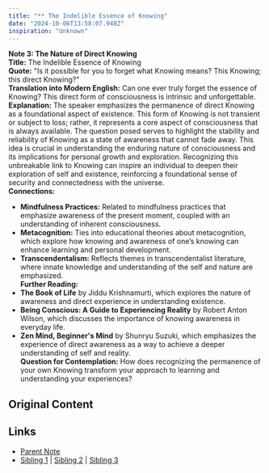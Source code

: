 ```yaml
---
title: "** The Indelible Essence of Knowing"
date: "2024-10-06T13:58:07.948Z"
inspiration: "Unknown"
---
```


  
**Note 3: The Nature of Direct Knowing**  
**Title:** The Indelible Essence of Knowing  
**Quote:** "Is it possible for you to forget what Knowing means? This Knowing; this direct Knowing?"  
**Translation into Modern English:** Can one ever truly forget the essence of Knowing? This direct form of consciousness is intrinsic and unforgettable.  
**Explanation:** The speaker emphasizes the permanence of direct Knowing as a foundational aspect of existence. This form of Knowing is not transient or subject to loss; rather, it represents a core aspect of consciousness that is always available. The question posed serves to highlight the stability and reliability of Knowing as a state of awareness that cannot fade away. This idea is crucial in understanding the enduring nature of consciousness and its implications for personal growth and exploration. Recognizing this unbreakable link to Knowing can inspire an individual to deepen their exploration of self and existence, reinforcing a foundational sense of security and connectedness with the universe.  
**Connections:**  
- **Mindfulness Practices:** Related to mindfulness practices that emphasize awareness of the present moment, coupled with an understanding of inherent consciousness.  
- **Metacognition:** Ties into educational theories about metacognition, which explore how knowing and awareness of one’s knowing can enhance learning and personal development.  
- **Transcendentalism:** Reflects themes in transcendentalist literature, where innate knowledge and understanding of the self and nature are emphasized.  
**Further Reading:**  
- **The Book of Life** by Jiddu Krishnamurti, which explores the nature of awareness and direct experience in understanding existence.  
- **Being Conscious: A Guide to Experiencing Reality** by Robert Anton Wilson, which discusses the importance of knowing awareness in everyday life.  
- **Zen Mind, Beginner's Mind** by Shunryu Suzuki, which emphasizes the experience of direct awareness as a way to achieve a deeper understanding of self and reality.  
**Question for Contemplation:** How does recognizing the permanence of your own Knowing transform your approach to learning and understanding your experiences?  


## Original Content



## Links

- [Parent Note](/parent-note.md)
- [Sibling 1](/zettel1.md) | [Sibling 2](/zettel2.md) | [Sibling 3](/zettel3.md)
